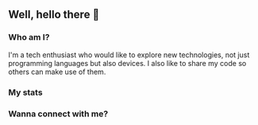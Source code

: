 ## Well, hello there 👋

### Who am I?

I'm a tech enthusiast who would like to explore new technologies, not just programming languages but also devices.
I also like to share my code so others can make use of them.


### My stats







### Wanna connect with me?





